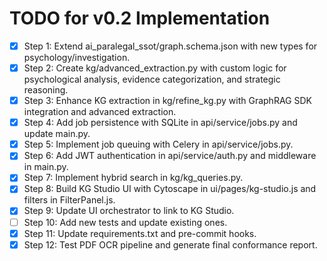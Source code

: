 # TODO for v0.2 Implementation

- [x] Step 1: Extend ai_paralegal_ssot/graph.schema.json with new types for psychology/investigation.
- [x] Step 2: Create kg/advanced_extraction.py with custom logic for psychological analysis, evidence categorization, and strategic reasoning.
- [x] Step 3: Enhance KG extraction in kg/refine_kg.py with GraphRAG SDK integration and advanced extraction.
- [x] Step 4: Add job persistence with SQLite in api/service/jobs.py and update main.py.
- [x] Step 5: Implement job queuing with Celery in api/service/jobs.py.
- [x] Step 6: Add JWT authentication in api/service/auth.py and middleware in main.py.
- [x] Step 7: Implement hybrid search in kg/kg_queries.py.
- [x] Step 8: Build KG Studio UI with Cytoscape in ui/pages/kg-studio.js and filters in FilterPanel.js.
- [x] Step 9: Update UI orchestrator to link to KG Studio.
- [ ] Step 10: Add new tests and update existing ones.
- [x] Step 11: Update requirements.txt and pre-commit hooks.
- [x] Step 12: Test PDF OCR pipeline and generate final conformance report.
